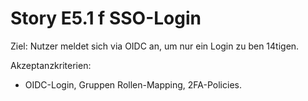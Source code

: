 # Story E5.1  f SSO-Login

Ziel: Nutzer meldet sich via OIDC an, um nur ein Login zu ben 14tigen.

Akzeptanzkriterien:
- OIDC-Login, Gruppen Rollen-Mapping, 2FA-Policies.
